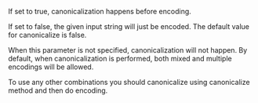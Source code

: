 If set to true, canonicalization happens before encoding.

If set to false, the given input string will just be encoded. The default value for canonicalize is false.

When this parameter is not specified, canonicalization will not happen. By default, when canonicalization is performed, both mixed and multiple encodings will be allowed.

To use any other combinations you should canonicalize using canonicalize method and then do encoding.
